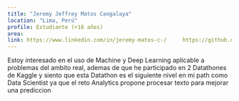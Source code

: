 ```yaml
---
title: "Jeremy Jeffrey Matos Cangalaya"
location: "Lima, Perú"
profile: Estudiante (+18 años)
area: 
link: https://www.linkedin.com/in/jeremy-matos-c-/     https://github.com/jeremy-jmc
---
```


Estoy interesado en el uso de Machine y Deep Learning aplicable a problemas del ambito real, ademas de que he participado en 2 Datathones de Kaggle y siento que esta Datathon es el siguiente nivel en mi path como Data Scientist ya que el reto Analytics propone procesar texto para mejorar una prediccion